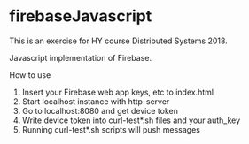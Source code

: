 # firebaseJavascript

This is an exercise for HY course Distributed Systems 2018.

Javascript implementation of Firebase.

How to use

1. Insert your Firebase web app keys, etc to index.html
2. Start localhost instance with http-server
3. Go to localhost:8080 and get device token
4. Write device token into curl-test*.sh files and your auth_key
5. Running curl-test*.sh scripts will push messages
